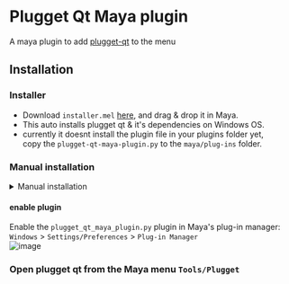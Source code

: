 # Plugget Qt Maya plugin

A maya plugin to add [plugget-qt](https://github.com/plugget/plugget-qt) to the menu




## Installation 

### Installer
- Download `installer.mel` [here](https://raw.githubusercontent.com/plugget/plugget-qt-maya-plugin/main/installer.mel), and drag & drop it in Maya.
- This auto installs plugget qt & it's dependencies on Windows OS.
- currently it doesnt install the plugin file in your plugins folder yet,  
copy the `plugget-qt-maya-plugin.py` to the `maya/plug-ins` folder.  

### Manual installation
<details>
<summary>Manual installation </summary>

#### install the Python plugin
- copy the `plugget-qt-maya-plugin.py` to the `maya/plug-ins` folder.  
- or run the below command to do it for you.
```
pip install https://github.com/plugget/plugget-qt-maya-plugin/archive/refs/heads/main.zip --target "C:/Users/%username%/Documents/Maya/plug-ins" --no-dependencies
```
<sup>_1. if the target folder doesn't exist, this command creates a `Maya/plug-ins` folder in your documents , which requires admin access_</sup>  
<sup>_2. When a user has been renamed on Windows, `%username%` will return the current name. But the folder path will use the old name_</sup>  

#### install the Python dependencies
pip install the dependencies to the Maya script folder
```
pip install plugget-qt --target "C:/Users/%username%/Documents/Maya/scripts" --no-dependencies
```
</details>

#### enable plugin
Enable the `plugget_qt_maya_plugin.py` plugin in Maya's plug-in manager:  
`Windows` > `Settings/Preferences` > `Plug-in Manager`  
![image](https://github.com/hannesdelbeke/maya-plugin-template/assets/3758308/a7134b7c-e9a0-45a9-8853-3493e191e848)

### Open plugget qt from the Maya menu `Tools/Plugget`

